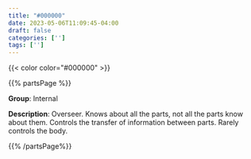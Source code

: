 ```yaml
---
title: "#000000"
date: 2023-05-06T11:09:45-04:00
draft: false
categories: ['']
tags: ['']
---
```


{{< color color="#000000" >}}

{{% partsPage %}}

**Group**: Internal

**Description**: Overseer. Knows about all the parts, not all the parts know about them. Controls the transfer of information between parts. Rarely controls the body.

{{% /partsPage%}}


